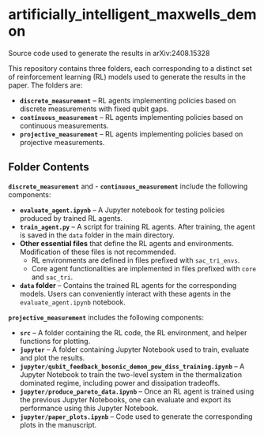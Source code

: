 # artificially_intelligent_maxwells_demon

Source code used to generate the results in arXiv:2408.15328

This repository contains three folders, each corresponding to a distinct set of reinforcement learning (RL) models used to generate the results in the paper. The folders are:

- **`discrete_measurement`** – RL agents implementing policies based on discrete measurements with fixed qubit gaps.  
- **`continuous_measurement`** – RL agents implementing policies based on continuous measurements.  
- **`projective_measurement`** – RL agents implementing policies based on projective measurements.  

## Folder Contents

**`discrete_measurement`** and - **`continuous_measurement`** include the following components:

- **`evaluate_agent.ipynb`** – A Jupyter notebook for testing policies produced by trained RL agents.  
- **`train_agent.py`** – A script for training RL agents. After training, the agent is saved in the `data` folder in the main directory.
- **Other essential files** that define the RL agents and environments. Modification of these files is not recommended.  
  - RL environments are defined in files prefixed with `sac_tri_envs`.  
  - Core agent functionalities are implemented in files prefixed with `core` and `sac_tri`.  
- **`data` folder** – Contains the trained RL agents for the corresponding models. Users can conveniently interact with these agents in the `evaluate_agent.ipynb` notebook.

**`projective_measurement`** includes the following components:

- **`src`** – A folder containing the RL code, the RL environment, and helper functions for plotting.
- **`jupyter`** – A folder containing Jupyter Notebook used to train, evaluate and plot the results.
- **`jupyter/qubit_feedback_bosonic_demon_pow_diss_training.ipynb`** – A Jupyter Notebook to train the two-level system in the thermalization dominated regime, including power and dissipation tradeoffs.
- **`jupyter/produce_pareto_data.ipynb`** – Once an RL agent is trained using the previous Jupyter Notebooks, one can evaluate and export its performance using this Jupyter Notebook.
- **`jupyter/paper_plots.ipynb`** – Code used to generate the corresponding plots in the manuscript.
